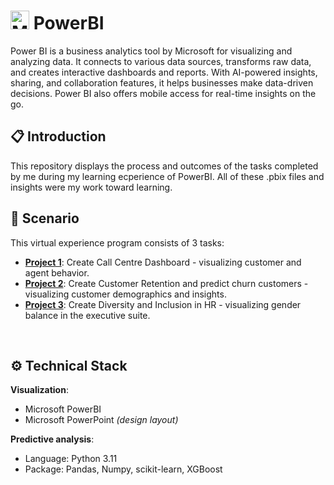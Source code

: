 # </a><img src="https://upload.wikimedia.org/wikipedia/commons/thumb/c/cf/New_Power_BI_Logo.svg/600px-New_Power_BI_Logo.svg.png?20210102182532" alt="Microsoft Power BI" width="30" height="30"> PowerBI
Power BI is a business analytics tool by Microsoft for visualizing and analyzing data. It connects to various data sources, transforms raw data, and creates interactive dashboards and reports. With AI-powered insights, sharing, and collaboration features, it helps businesses make data-driven decisions. Power BI also offers mobile access for real-time insights on the go.
<br>

## :clipboard: Introduction
This repository displays the process and outcomes of the tasks completed by me during my learning ecperience of PowerBI. All of these .pbix files and insights were my work toward learning.
<br>

## :pushpin: Scenario

This virtual experience program consists of 3 tasks:                    
- [**Project 1**](): Create Call Centre Dashboard - visualizing customer and agent behavior.
- [**Project 2**](): Create Customer Retention and predict churn customers - visualizing customer demographics and insights.
- [**Project 3**](): Create Diversity and Inclusion in HR - visualizing gender balance in the executive suite.
<br>

## :gear: Technical Stack

**Visualization**:
- Microsoft PowerBI
- Microsoft PowerPoint *(design layout)*
  

**Predictive analysis**:
- Language: Python 3.11
- Package: Pandas, Numpy, scikit-learn, XGBoost
